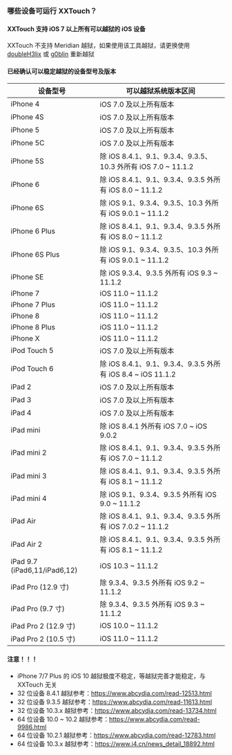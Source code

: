 ### 哪些设备可运行 XXTouch？

#### XXTouch 支持 iOS 7 以上所有可以越狱的 iOS 设备
XXTouch 不支持 Meridian 越狱，如果使用该工具越狱，请更换使用 [doubleH3lix](https://www.i4.cn/news_detail_18892.html) 或 [g0blin](https://www.abcydia.com/read-13862.html) 重新越狱

#### 已经确认可以稳定越狱的设备型号及版本
|设备型号|可以越狱系统版本区间|
|-|-|
|iPhone 4|iOS 7\.0 及以上所有版本|
|iPhone 4S|iOS 7\.0 及以上所有版本|
|iPhone 5|iOS 7\.0 及以上所有版本|
|iPhone 5C|iOS 7\.0 及以上所有版本|
|iPhone 5S|除 iOS 8\.4\.1、9\.1、9\.3\.4、9\.3\.5、10\.3 外所有 iOS 7\.0 ~ 11\.1\.2|
|iPhone 6|除 iOS 8\.4\.1、9\.1、9\.3\.4、9\.3\.5 外所有 iOS 8\.0 ~ 11\.1\.2|
|iPhone 6S|除 iOS 9\.1、9\.3\.4、9\.3\.5、10\.3 外所有 iOS 9\.0\.1 ~ 11\.1\.2|
|iPhone 6 Plus|除 iOS 8\.4\.1、9\.1、9\.3\.4、9\.3\.5 外所有 iOS 8\.0 ~ 11\.1\.2|
|iPhone 6S Plus|除 iOS 9\.1、9\.3\.4、9\.3\.5、10\.3 外所有 iOS 9\.0\.1 ~ 11\.1\.2|
|iPhone SE|除 iOS 9\.3\.4、9\.3\.5 外所有 iOS 9\.3 ~ 11\.1\.2|
|iPhone 7|iOS 11\.0 ~ 11\.1\.2|
|iPhone 7 Plus|iOS 11\.0 ~ 11\.1\.2|
|iPhone 8|iOS 11\.0 ~ 11\.1\.2|
|iPhone 8 Plus|iOS 11\.0 ~ 11\.1\.2|
|iPhone X|iOS 11\.0 ~ 11\.1\.2|
|iPod Touch 5|iOS 7\.0 及以上所有版本|
|iPod Touch 6|除 iOS 8\.4\.1、9\.1、9\.3\.4、9\.3\.5 外所有 iOS 8\.4 ~ iOS 11\.1\.2|
|iPad 2|iOS 7\.0 及以上所有版本|
|iPad 3|iOS 7\.0 及以上所有版本|
|iPad 4|iOS 7\.0 及以上所有版本|
|iPad mini|除 iOS 8\.4\.1 外所有 iOS 7\.0 ~ iOS 9\.0\.2|
|iPad mini 2|除 iOS 8\.4\.1、9\.1、9\.3\.4、9\.3\.5 外所有 iOS 7\.0 ~ 11\.1\.2|
|iPad mini 3|除 iOS 8\.4\.1、9\.1、9\.3\.4、9\.3\.5 外所有 iOS 8\.1 ~ 11\.1\.2|
|iPad mini 4|除 iOS 9\.1、9\.3\.4、9\.3\.5 外所有 iOS 9\.0 ~ 11\.1\.2|
|iPad Air|除 iOS 8\.4\.1、9\.1、9\.3\.4、9\.3\.5 外所有 iOS 7\.0\.2 ~ 11\.1\.2|
|iPad Air 2|除 iOS 8\.4\.1、9\.1、9\.3\.4、9\.3\.5 外所有 iOS 8\.1 ~ 11\.1\.2|
|iPad 9\.7 \(iPad6,11/iPad6,12\)|iOS 10\.3 ~ 11\.1\.2|
|iPad Pro \(12\.9 寸\)|除 9\.3\.4、9\.3\.5 外所有 iOS 9\.2 ~ 11\.1\.2|
|iPad Pro \(9\.7 寸\)|除 9\.3\.4、9\.3\.5 外所有 iOS 9\.3 ~ 11\.1\.2|
|iPad Pro 2 \(12\.9 寸\)|iOS 10\.0 ~ 11\.1\.2|
|iPad Pro 2 \(10\.5 寸\)|iOS 11\.0 ~ 11\.1\.2|


#### **注意！！！**
- iPhone 7/7 Plus 的 iOS 10 越狱极度不稳定，等越狱完善才能稳定，与 XXTouch 无关
- 32 位设备 8\.4\.1 越狱参考：https://www.abcydia.com/read-12513.html
- 32 位设备 9\.3\.5 越狱参考：https://www.abcydia.com/read-11613.html
- 32 位设备 10\.3\.x 越狱参考：https://www.abcydia.com/read-13734.html
- 64 位设备 10\.0 ~ 10\.2 越狱参考：https://www.abcydia.com/read-9986.html
- 64 位设备 10\.2\.1 越狱参考：https://www.abcydia.com/read-12783.html
- 64 位设备 10\.3\.x 越狱参考：https://www.i4.cn/news_detail_18892.html
